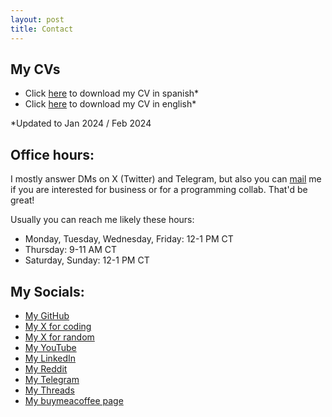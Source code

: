 ```yaml
---
layout: post
title: Contact
---
```

## My CVs
- Click <a href="resources/CV_Español.pdf" download="CV_Español.pdf">here</a> to download my CV in spanish*
- Click <a href="resources/CV_English.pdf" download="CV_English.pdf">here</a> to download my CV in english*

*Updated to Jan 2024 / Feb 2024


## Office hours:
I mostly answer DMs on X (Twitter) and Telegram, but also you can [mail](mailto:elyayoveloz@gmail.com) me if you are interested for business or for a programming collab. That'd be great!

Usually you can reach me likely these hours:
- Monday, Tuesday, Wednesday, Friday: 12-1 PM CT
- Thursday: 9-11 AM CT
- Saturday, Sunday: 12-1 PM CT

## My Socials:
- [My GitHub](https://www.github.com/Its-Yayo)
- [My X for coding](https://twitter.com/elyayoveloz)
- [My X for random](https://twitter.com/celfeercho)
- [My YouTube](https://www.youtube.com/channel/UC_bHbAMGcm1yLguVWJNUyLg/featured)
- [My LinkedIn](https://www.linkedin.com/in/luis-de-le%C3%B3n-a2b3bb245/)
- [My Reddit](https://www.reddit.com/user/Elyayoveloz)
- [My Telegram](https://t.me/Elyayoveloz/)
- [My Threads](https://www.threads.net/@elyayoveloz_)
- [My buymeacoffee page](https://www.buymeacoffee.com/elyayoveloz)
